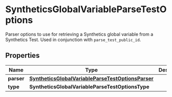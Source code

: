 

# SyntheticsGlobalVariableParseTestOptions

Parser options to use for retrieving a Synthetics global variable from a Synthetics Test. Used in conjunction with `parse_test_public_id`.
## Properties

Name | Type | Description | Notes
------------ | ------------- | ------------- | -------------
**parser** | [**SyntheticsGlobalVariableParseTestOptionsParser**](SyntheticsGlobalVariableParseTestOptionsParser.md) |  | 
**type** | **SyntheticsGlobalVariableParseTestOptionsType** |  | 



